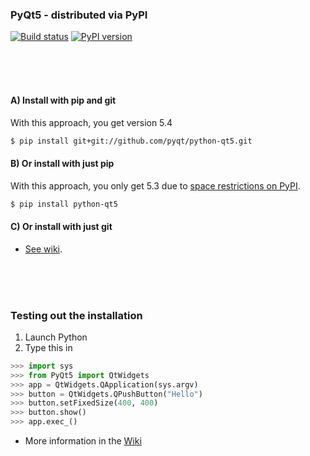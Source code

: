 ### PyQt5 - distributed via PyPI

[![Build status](https://ci.appveyor.com/api/projects/status/wfp7ximk4janf9yj?svg=true)](https://ci.appveyor.com/project/mottosso/python-qt5) [![PyPI version][pypi]][pypi_repo]

<br>
<br>
<br>

#### A) Install with pip and git

With this approach, you get version 5.4

```bash
$ pip install git+git://github.com/pyqt/python-qt5.git
```

#### B) Or install with just pip

With this approach, you only get 5.3 due to [space restrictions on PyPI](https://github.com/pyqt/python-qt5/issues/7).

```bash
$ pip install python-qt5
```

#### C) Or install with just git

- [See wiki](https://github.com/pyqt/python-qt5/wiki/Installation).

<br>
<br>
<br>

### Testing out the installation

1. Launch Python
2. Type this in

  ```python
>>> import sys
>>> from PyQt5 import QtWidgets
>>> app = QtWidgets.QApplication(sys.argv)
>>> button = QtWidgets.QPushButton("Hello")
>>> button.setFixedSize(400, 400)
>>> button.show()
>>> app.exec_()
```

- More information in the [Wiki](https://github.com/pyqt/python-qt5/wiki)

[travis]: https://travis-ci.org/pyqt/python-qt5.svg?branch=master
[travis_repo]: https://travis-ci.org/pyqt/python-qt5
[pypi]: https://badge.fury.io/py/python-qt5.svg
[pypi_repo]: http://badge.fury.io/py/python-qt5
[redist]: http://www.microsoft.com/en-us/download/details.aspx?id=40784
[mail]: mailto:marcus@abstractfactory.io
